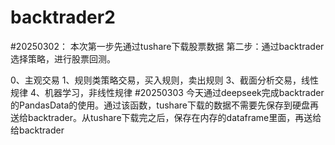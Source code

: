 # backtrader2
#20250302：
本次第一步先通过tushare下载股票数据
第二步：通过backtrader选择策略，进行股票回测。

0、主观交易
1、规则类策略交易，买入规则，卖出规则
3、截面分析交易，线性规律
4、机器学习，非线性规律
#20250303
今天通过deepseek完成backtrader的PandasData的使用。通过该函数，tushare下载的数据不需要先保存到硬盘再送给backtrader。从tushare下载完之后，保存在内存的dataframe里面，再送给给backtrader
